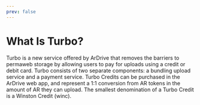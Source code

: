 ```yaml
---
prev: false
---
```


# What Is Turbo?

Turbo is a new service offered by ArDrive that removes the barriers to permaweb storage by allowing users to pay for uploads using a credit or debit card. Turbo consists of two separate components: a bundling upload service and a payment service. Turbo Credits can be purchased in the ArDrive web app, and represent a 1:1 conversion from AR tokens in the amount of AR they can upload. The smallest denomination of a Turbo Credit is a Winston Credit (winc).